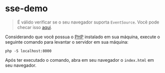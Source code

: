 # sse-demo

> É válido verificar se o seu navegador suporta `EventSource`. Você pode checar isso [aqui](https://caniuse.com/#search=eventsource).

Considerando que você possua o [PHP](https://www.php.net/downloads.php) instalado em sua máquina,
execute o seguinte comando para levantar o servidor em sua máquina:
```
php -S localhost:8000
```
Após ter executado o comando, abra em seu navegador o `index.html` em seu navegador.